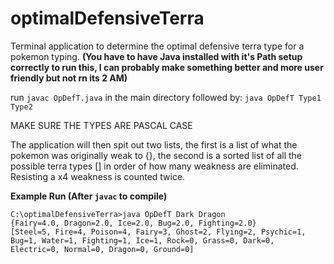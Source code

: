 # optimalDefensiveTerra
Terminal application to determine the optimal defensive terra type for a pokemon typing. **(You have to have Java installed with it's Path setup correctly to run this, I can probably make something better and more user friendly but not rn its 2 AM)**

run `javac OpDefT.java` in the main directory followed by: `java OpDefT Type1 Type2`

MAKE SURE THE TYPES ARE PASCAL CASE

The application will then spit out two lists, the first is a list of what the pokemon was originally weak to {}, 
the second is a sorted list of all the possible terra types [] in order of how many weakness are eliminated. 
Resisting a x4 weakness is counted twice.


**Example Run (After `javac` to compile)**
```
C:\optimalDefensiveTerra>java OpDefT Dark Dragon
{Fairy=4.0, Dragon=2.0, Ice=2.0, Bug=2.0, Fighting=2.0} 
[Steel=5, Fire=4, Poison=4, Fairy=3, Ghost=2, Flying=2, Psychic=1, Bug=1, Water=1, Fighting=1, Ice=1, Rock=0, Grass=0, Dark=0, Electric=0, Normal=0, Dragon=0, Ground=0]
```
